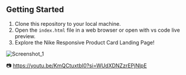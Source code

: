 ## Getting Started

1. Clone this repository to your local machine.
2. Open the `index.html` file in a web browser or open with vs code live preview.
3. Explore the Nike Responsive Product Card Landing Page!



![Screenshot_1](https://github.com/Rawatabhi7/Ronaldo_Tribute_Page_HTML-CSS/assets/142040983/dcabac90-4b64-4b7c-bb2f-378350ab5c56)

📷 https://youtu.be/KmQCtuxtbI0?si=WUdXDNZzrEPjNlpE











